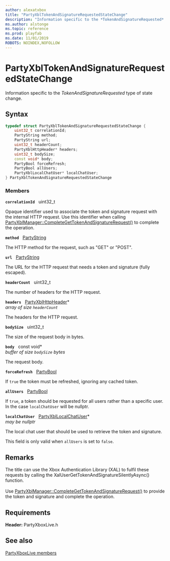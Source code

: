 ```yaml
---
author: alexatxbox
title: "PartyXblTokenAndSignatureRequestedStateChange"
description: "Information specific to the *TokenAndSignatureRequested* type of state change."
ms.author: alstonge
ms.topic: reference
ms.prod: playfab
ms.date: 11/01/2019
ROBOTS: NOINDEX,NOFOLLOW
---
```


# PartyXblTokenAndSignatureRequestedStateChange  

Information specific to the *TokenAndSignatureRequested* type of state change.  

## Syntax  
  
```cpp
typedef struct PartyXblTokenAndSignatureRequestedStateChange {  
    uint32_t correlationId;  
    PartyString method;  
    PartyString url;  
    uint32_t headerCount;  
    PartyXblHttpHeader* headers;  
    uint32_t bodySize;  
    const void* body;  
    PartyBool forceRefresh;  
    PartyBool allUsers;  
    PartyXblLocalChatUser* localChatUser;  
} PartyXblTokenAndSignatureRequestedStateChange  
```
  
### Members  
  
**`correlationId`** &nbsp; uint32_t  
  
Opaque identifier used to associate the token and signature request with the internal HTTP request. Use this identifier when calling [PartyXblManager::CompleteGetTokenAndSignatureRequest()](../classes/PartyXblManager/methods/partyxblmanager_completegettokenandsignaturerequest.md) to complete the operation.
  
**`method`** &nbsp; [PartyString](../../../networking/reference/typedefs.md)  
  
The HTTP method for the request, such as "GET" or "POST".
  
**`url`** &nbsp; [PartyString](../../../networking/reference/typedefs.md)  
  
The URL for the HTTP request that needs a token and signature (fully escaped).
  
**`headerCount`** &nbsp; uint32_t  
  
The number of headers for the HTTP request.
  
**`headers`** &nbsp; [PartyXblHttpHeader](partyxblhttpheader.md)*  
*array of size `headerCount`*  
  
The headers for the HTTP request.
  
**`bodySize`** &nbsp; uint32_t  
  
The size of the request body in bytes.
  
**`body`** &nbsp; const void*  
*buffer of size `bodySize` bytes*  
  
The request body.
  
**`forceRefresh`** &nbsp; [PartyBool](../../../networking/reference/typedefs.md)  
  
If ```true``` the token must be refreshed, ignoring any cached token.
  
**`allUsers`** &nbsp; [PartyBool](../../../networking/reference/typedefs.md)  
  
If ```true```, a token should be requested for all users rather than a specific user. In the case ```localChatUser``` will be nullptr.
  
**`localChatUser`** &nbsp; [PartyXblLocalChatUser](../classes/PartyXblLocalChatUser/partyxbllocalchatuser.md)*  
*may be nullptr*  
  
The local chat user that should be used to retrieve the token and signature.
  
This field is only valid when ```allUsers``` is set to ```false```.
  
## Remarks  
  
The title can use the Xbox Authentication Library (XAL) to fulfil these requests by calling the XalUserGetTokenAndSignatureSilentlyAsync() function. <br /><br /> Use [PartyXblManager::CompleteGetTokenAndSignatureRequest()](../classes/PartyXblManager/methods/partyxblmanager_completegettokenandsignaturerequest.md) to provide the token and signature and complete the operation.
  
## Requirements  
  
**Header:** PartyXboxLive.h
  
## See also  
[PartyXboxLive members](../partyxboxlive_members.md)  

  
  
